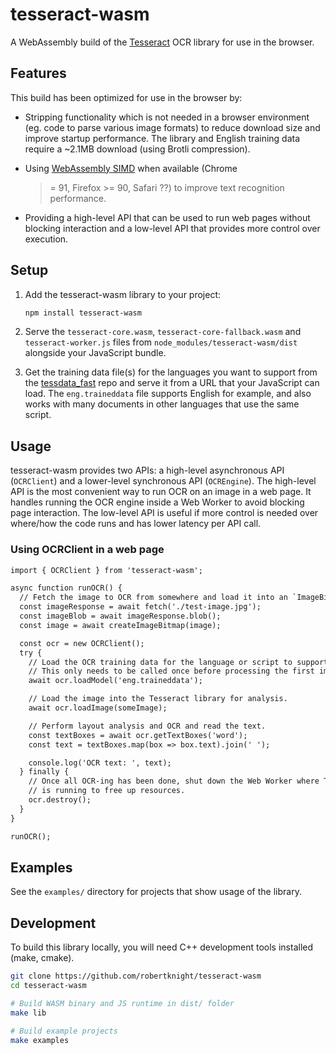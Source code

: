 # tesseract-wasm

A WebAssembly build of the [Tesseract](https://github.com/tesseract-ocr/tesseract)
OCR library for use in the browser.

## Features

This build has been optimized for use in the browser by:

- Stripping functionality which is not needed in a browser environment (eg.
  code to parse various image formats) to reduce download size and improve
  startup performance. The library and English training data require a ~2.1MB
  download (using Brotli compression).

- Using [WebAssembly SIMD](https://v8.dev/features/simd) when available (Chrome
  >= 91, Firefox >= 90, Safari ??) to improve text recognition performance.

- Providing a high-level API that can be used to run web pages without blocking
  interaction and a low-level API that provides more control over execution.

## Setup

1. Add the tesseract-wasm library to your project:

   ```sh
   npm install tesseract-wasm
   ```

2. Serve the `tesseract-core.wasm`, `tesseract-core-fallback.wasm` and
   `tesseract-worker.js` files from `node_modules/tesseract-wasm/dist` alongside
   your JavaScript bundle.

3. Get the training data file(s) for the languages you want to support from the
   [tessdata_fast](https://github.com/tesseract-ocr/tessdata_fast) repo and
   serve it from a URL that your JavaScript can load. The `eng.traineddata`
   file supports English for example, and also works with many documents in
   other languages that use the same script.

## Usage

tesseract-wasm provides two APIs: a high-level asynchronous API (`OCRClient`)
and a lower-level synchronous API (`OCREngine`). The high-level API is the most
convenient way to run OCR on an image in a web page. It handles running the OCR
engine inside a Web Worker to avoid blocking page interaction. The low-level API
is useful if more control is needed over where/how the code runs and has lower
latency per API call.

### Using OCRClient in a web page

```html
import { OCRClient } from 'tesseract-wasm';

async function runOCR() {
  // Fetch the image to OCR from somewhere and load it into an `ImageBitmap`.
  const imageResponse = await fetch('./test-image.jpg');
  const imageBlob = await imageResponse.blob();
  const image = await createImageBitmap(image);

  const ocr = new OCRClient();
  try {
    // Load the OCR training data for the language or script to support.
    // This only needs to be called once before processing the first image.
    await ocr.loadModel('eng.traineddata');

    // Load the image into the Tesseract library for analysis.
    await ocr.loadImage(someImage);

    // Perform layout analysis and OCR and read the text.
    const textBoxes = await ocr.getTextBoxes('word');
    const text = textBoxes.map(box => box.text).join(' ');

    console.log('OCR text: ', text);
  } finally {
    // Once all OCR-ing has been done, shut down the Web Worker where Tesseract
    // is running to free up resources.
    ocr.destroy();
  }
}

runOCR();
```

## Examples

See the `examples/` directory for projects that show usage of the library.

## Development

To build this library locally, you will need C++ development tools installed
(make, cmake).

```sh
git clone https://github.com/robertknight/tesseract-wasm
cd tesseract-wasm

# Build WASM binary and JS runtime in dist/ folder
make lib

# Build example projects
make examples
```
